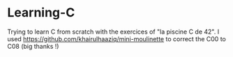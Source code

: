 # Learning-C
Trying to learn C from scratch with the exercices of "la piscine C de 42".
I used https://github.com/khairulhaaziq/mini-moulinette to correct the C00 to C08 (big thanks !)
